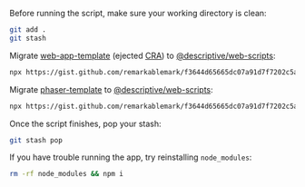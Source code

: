 Before running the script, make sure your working directory is clean:

```sh
git add .
git stash
```

Migrate [web-app-template](https://github.com/remarkablemark/web-app-template) (ejected [CRA](https://github.com/facebook/create-react-app)) to [@descriptive/web-scripts](https://www.npmjs.com/package/@descriptive/web-scripts):

```sh
npx https://gist.github.com/remarkablemark/f3644d65665dc07a91d7f7202c5a66b6
```

Migrate [phaser-template](https://github.com/remarkablegames/phaser-template) to [@descriptive/web-scripts](https://www.npmjs.com/package/@descriptive/web-scripts):

```sh
npx https://gist.github.com/remarkablemark/f3644d65665dc07a91d7f7202c5a66b6 --phaser
```

Once the script finishes, pop your stash:

```sh
git stash pop
```

If you have trouble running the app, try reinstalling `node_modules`:

```sh
rm -rf node_modules && npm i
```
